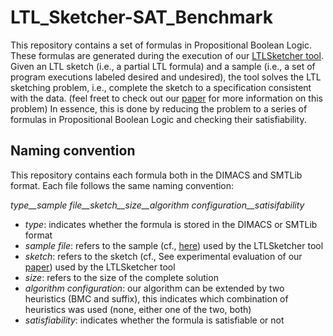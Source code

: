 # LTL_Sketcher-SAT_Benchmark

This repository contains a set of formulas in Propositional Boolean Logic.
These formulas are generated during the execution of our [LTLSketcher tool](https://github.com/rajarshi008/LTLSketcher/tree/master).
Given an LTL sketch (i.e., a partial LTL formula) and a sample (i.e., a set of program executions labeled desired and undesired), the tool solves the LTL sketching problem, i.e., complete the sketch to a specification consistent with the data. (feel freet to check out our [paper](https://link.springer.com/chapter/10.1007/978-3-031-45332-8_2) for more information on this problem)
In essence, this is done by reducing the problem to a series of formulas in Propositional Boolean Logic and checking their satisfiability.

## Naming convention
This repository contains each formula both in the DIMACS and SMTLib format.
Each file follows the same naming convention:

*type__sample file__sketch__size__algorithm configuration__satisifability*

- *type*: indicates whether the formula is stored in the DIMACS or SMTLib format
- *sample file*: refers to the sample (cf., [here](https://github.com/rajarshi008/LTLSketcher/tree/master/experiment_results/generated_files/final_benchmark)) used by the LTLSketcher tool
- *sketch*: refers to the sketch (cf., See experimental evaluation of our [paper](https://link.springer.com/chapter/10.1007/978-3-031-45332-8_2)) used by the LTLSketcher tool
- *size*: refers to the size of the complete solution
- *algorithm configuration*: our algorithm can be extended by two heuristics (BMC and suffix), this indicates which combination of heuristics was used (none, either one of the two, both)
- *satisfiability*: indicates whether the formula is satisfiable or not


